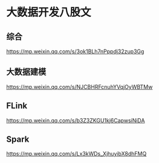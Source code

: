 # 大数据开发八股文

## 综合

https://mp.weixin.qq.com/s/3ok1BLh7nPppdj32zup3Gg


## 大数据建模

https://mp.weixin.qq.com/s/NJCBHRFcnuhYVqjOyWBTMw


## FLink

https://mp.weixin.qq.com/s/b3Z3ZKGU1kj6CapwsiNiDA


## Spark

https://mp.weixin.qq.com/s/Lx3kWDs_XjhuyibX8dhFMQ